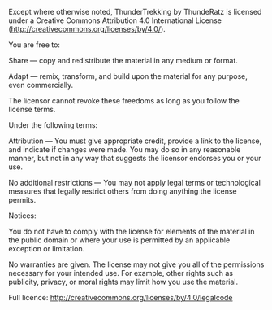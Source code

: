 Except where otherwise noted, ThunderTrekking by ThundeRatz is licensed under a
Creative Commons Attribution 4.0 International License
(http://creativecommons.org/licenses/by/4.0/).


You are free to:

Share — copy and redistribute the material in any medium or format.

Adapt — remix, transform, and build upon the material for any purpose, even commercially.

The licensor cannot revoke these freedoms as long as you follow the license terms.


Under the following terms:

Attribution — You must give appropriate credit, provide a link to the license,
and indicate if changes were made. You may do so in any reasonable manner,
but not in any way that suggests the licensor endorses you or your use.

No additional restrictions — You may not apply legal terms or technological
measures that legally restrict others from doing anything the license permits.


Notices:

You do not have to comply with the license for elements of the material in the
public domain or where your use is permitted by an applicable exception or limitation.

No warranties are given. The license may not give you all of the permissions
necessary for your intended use. For example, other rights such as publicity,
privacy, or moral rights may limit how you use the material.


Full licence:
http://creativecommons.org/licenses/by/4.0/legalcode
